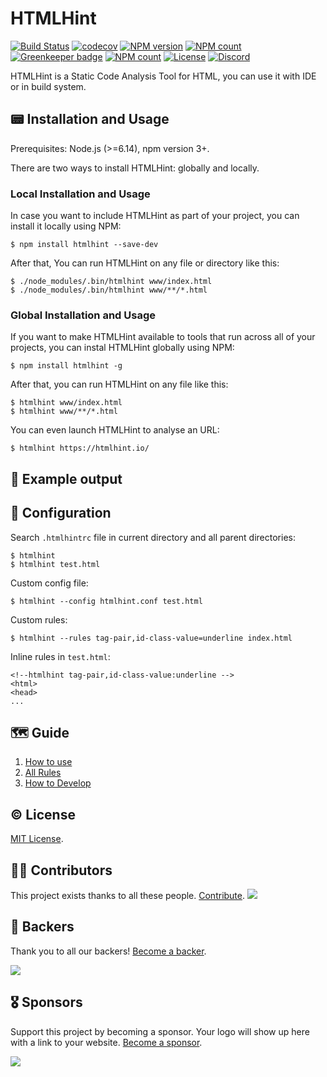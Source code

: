# HTMLHint

[![Build Status](https://img.shields.io/travis/thedaviddias/HTMLHint.svg)](https://travis-ci.org/thedaviddias/HTMLHint)
[![codecov](https://codecov.io/gh/thedaviddias/HTMLHint/branch/master/graph/badge.svg)](https://codecov.io/gh/thedaviddias/HTMLHint)
[![NPM version](https://img.shields.io/npm/v/htmlhint.svg?style=flat)](https://www.npmjs.com/package/htmlhint)
[![NPM count](https://img.shields.io/npm/dm/htmlhint.svg?style=flat)](https://www.npmjs.com/package/htmlhint)
[![Greenkeeper badge](https://badges.greenkeeper.io/thedaviddias/HTMLHint.svg?style=flat)](https://greenkeeper.io/)
[![NPM count](https://img.shields.io/npm/dt/htmlhint.svg?style=flat)](https://www.npmjs.com/package/htmlhint) 
[![License](https://img.shields.io/npm/l/htmlhint.svg?style=flat)](https://www.npmjs.com/package/htmlhint)
[![Discord](https://img.shields.io/badge/chat-on%20discord-7289da.svg?style=flat)](https://discord.gg/nJ6J9CP)

HTMLHint is a Static Code Analysis Tool for HTML, you can use it with IDE or in build system.

## 📟 Installation and Usage

Prerequisites: Node.js (>=6.14), npm version 3+.

There are two ways to install HTMLHint: globally and locally.

### Local Installation and Usage

In case you want to include HTMLHint as part of your project, you can install it locally using NPM:

```
$ npm install htmlhint --save-dev
```
After that, You can run HTMLHint on any file or directory like this:
```
$ ./node_modules/.bin/htmlhint www/index.html
$ ./node_modules/.bin/htmlhint www/**/*.html
```
### Global Installation and Usage

If you want to make HTMLHint available to tools that run across all of your projects, you can instal HTMLHint globally using NPM:

```
$ npm install htmlhint -g
```
After that, you can run HTMLHint on any file like this:
```
$ htmlhint www/index.html
$ htmlhint www/**/*.html
```
You can even launch HTMLHint to analyse an URL:
```
$ htmlhint https://htmlhint.io/
```
## 📃 Example output


## 🔧 Configuration

Search `.htmlhintrc` file in current directory and all parent directories:
```
$ htmlhint
$ htmlhint test.html
```
Custom config file:
```
$ htmlhint --config htmlhint.conf test.html
```
Custom rules:
```
$ htmlhint --rules tag-pair,id-class-value=underline index.html
```

Inline rules in `test.html`:
```
<!--htmlhint tag-pair,id-class-value:underline -->
<html>
<head>
...
```
## 🗺 Guide

1. [How to use](https://github.com/thedaviddias/HTMLHint/wiki/Usage)
2. [All Rules](https://github.com/thedaviddias/HTMLHint/wiki/Rules)
3. [How to Develop](https://github.com/thedaviddias/HTMLHint/wiki/Developer-guide)

## © License

[MIT License](./LICENSE).

## 💪🏻  Contributors

This project exists thanks to all these people. [Contribute](CONTRIBUTING.md).
<a href="https://github.com/thedaviddias/HTMLHint/graphs/contributors"><img src="https://opencollective.com/htmlhint/contributors.svg?width=890" /></a>

## 🏅 Backers

Thank you to all our backers! [Become a backer](https://opencollective.com/htmlhint#backer).

<a href="https://opencollective.com/htmlhint#backers" target="_blank"><img src="https://opencollective.com/htmlhint/backers.svg?width=890"></a>

## 🎖 Sponsors

Support this project by becoming a sponsor. Your logo will show up here with a link to your website. [Become a sponsor](https://opencollective.com/htmlhint#sponsor).

<a href="https://opencollective.com/htmlhint/sponsor/0/website" target="_blank"><img src="https://opencollective.com/htmlhint/sponsor/0/avatar.svg"></a>
